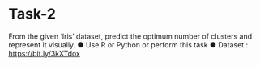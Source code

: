 # Task-2
From the given ‘Iris’ dataset, predict the optimum number of clusters and represent it visually.
● Use R or Python or perform this task
● Dataset : https://bit.ly/3kXTdox
